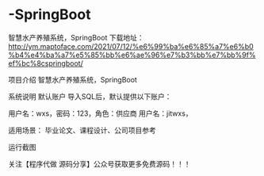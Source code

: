# -SpringBoot
智慧水产养殖系统，SpringBoot
 下载地址：http://ym.maptoface.com/2021/07/12/%e6%99%ba%e6%85%a7%e6%b0%b4%e4%ba%a7%e5%85%bb%e6%ae%96%e7%b3%bb%e7%bb%9f%ef%bc%8cspringboot/

项目介绍
智慧水产养殖系统，SpringBoot

系统说明
默认账户
导入SQL后，默认提供以下账户：

用户名：wxs，密码：123，角色：供应商
用户名：jitwxs，

适用场景：
毕业论文、课程设计、公司项目参考

运行截图














关注【程序代做 源码分享】公众号获取更多免费源码！！！


